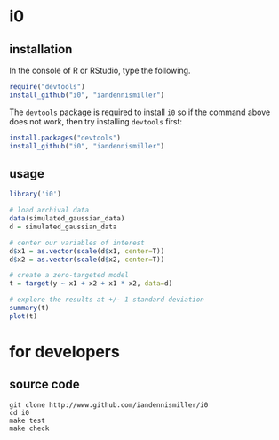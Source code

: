 # i0

## installation

In the console of R or RStudio, type the following.

```R
require("devtools")
install_github("i0", "iandennismiller")
```

The `devtools` package is required to install `i0` so if the command above does not work, then try installing `devtools` first:

```R
install.packages("devtools")
install_github("i0", "iandennismiller")
```

## usage

```R
library('i0')

# load archival data
data(simulated_gaussian_data)
d = simulated_gaussian_data

# center our variables of interest
d$x1 = as.vector(scale(d$x1, center=T))
d$x2 = as.vector(scale(d$x2, center=T))

# create a zero-targeted model
t = target(y ~ x1 + x2 + x1 * x2, data=d)

# explore the results at +/- 1 standard deviation
summary(t)
plot(t)
```

# for developers

## source code

    git clone http://www.github.com/iandennismiller/i0
    cd i0
    make test
    make check
